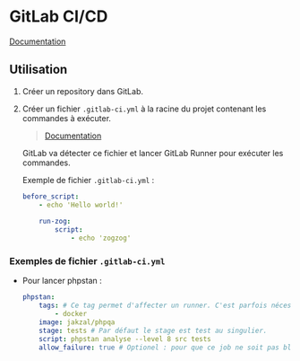 # GitLab CI/CD

[Documentation](https://docs.gitlab.com/ee/ci/introduction/index.html)

## Utilisation

1. Créer un repository dans GitLab.
1. Créer un fichier `.gitlab-ci.yml` à la racine du projet contenant les commandes à exécuter.
    
    > [Documentation](https://docs.gitlab.com/ee/user/project/pages/getting_started_part_four.html)

    GitLab va détecter ce fichier et lancer GitLab Runner pour exécuter les commandes.

    Exemple de fichier `.gitlab-ci.yml` :
    ```yaml
    before_script:
        - echo 'Hello world!'
        
        run-zog:
            script:
                - echo 'zogzog'
    ```

### Exemples de fichier `.gitlab-ci.yml`

* Pour lancer phpstan :
    ```yaml
    phpstan:
        tags: # Ce tag permet d'affecter un runner. C'est parfois nécessaire.
            - docker
        image: jakzal/phpqa
        stage: tests # Par défaut le stage est test au singulier.
        script: phpstan analyse --level 8 src tests
        allow_failure: true # Optionel : pour que ce job ne soit pas bloquant
    ```